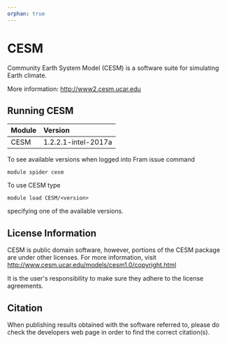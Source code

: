 ```yaml
---
orphan: true
---
```


# CESM

Community Earth System Model (CESM) is a software suite for simulating Earth climate.

More information: http://www2.cesm.ucar.edu

## Running CESM

| Module     | Version     |
| :------------- | :------------- |
| CESM |1.2.2.1-intel-2017a|

To see available versions when logged into Fram issue command

    module spider cesm

To use CESM type

    module load CESM/<version>

specifying one of the available versions.

## License Information

CESM is public domain software, however, portions of the CESM package are under other licenses. For more information, visit http://www.cesm.ucar.edu/models/cesm1.0/copyright.html

It is the user's responsibility to make sure they adhere to the license agreements.

## Citation

When publishing results obtained with the software referred to, please do check the developers web page in order to find the correct citation(s).
